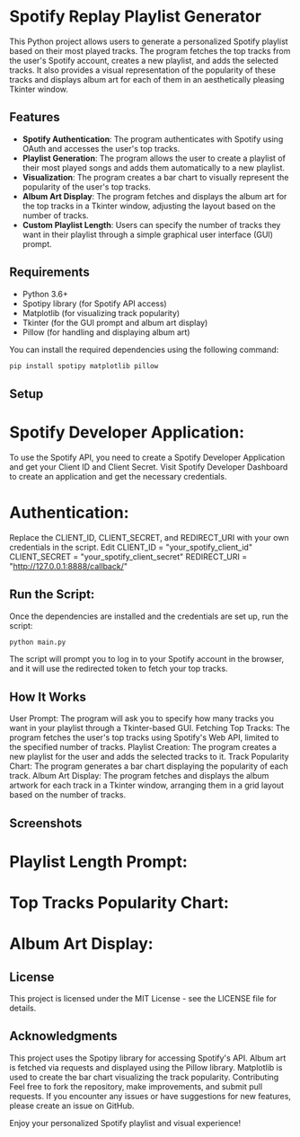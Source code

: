 # Spotify Replay Playlist Generator

This Python project allows users to generate a personalized Spotify playlist based on their most played tracks. The program fetches the top tracks from the user's Spotify account, creates a new playlist, and adds the selected tracks. It also provides a visual representation of the popularity of these tracks and displays album art for each of them in an aesthetically pleasing Tkinter window.

## Features
- **Spotify Authentication**: The program authenticates with Spotify using OAuth and accesses the user's top tracks.
- **Playlist Generation**: The program allows the user to create a playlist of their most played songs and adds them automatically to a new playlist.
- **Visualization**: The program creates a bar chart to visually represent the popularity of the user's top tracks.
- **Album Art Display**: The program fetches and displays the album art for the top tracks in a Tkinter window, adjusting the layout based on the number of tracks.
- **Custom Playlist Length**: Users can specify the number of tracks they want in their playlist through a simple graphical user interface (GUI) prompt.

## Requirements

- Python 3.6+
- Spotipy library (for Spotify API access)
- Matplotlib (for visualizing track popularity)
- Tkinter (for the GUI prompt and album art display)
- Pillow (for handling and displaying album art)

You can install the required dependencies using the following command:

```bash
pip install spotipy matplotlib pillow
```
## Setup
# Spotify Developer Application:
To use the Spotify API, you need to create a Spotify Developer Application and get your Client ID and Client Secret.
Visit Spotify Developer Dashboard to create an application and get the necessary credentials.

# Authentication:
Replace the CLIENT_ID, CLIENT_SECRET, and REDIRECT_URI with your own credentials in the script.
Edit
CLIENT_ID = "your_spotify_client_id"
CLIENT_SECRET = "your_spotify_client_secret"
REDIRECT_URI = "http://127.0.0.1:8888/callback/"

## Run the Script:
Once the dependencies are installed and the credentials are set up, run the script:
```bash
python main.py
```
The script will prompt you to log in to your Spotify account in the browser, and it will use the redirected token to fetch your top tracks.

## How It Works
User Prompt: The program will ask you to specify how many tracks you want in your playlist through a Tkinter-based GUI.
Fetching Top Tracks: The program fetches the user's top tracks using Spotify's Web API, limited to the specified number of tracks.
Playlist Creation: The program creates a new playlist for the user and adds the selected tracks to it.
Track Popularity Chart: The program generates a bar chart displaying the popularity of each track.
Album Art Display: The program fetches and displays the album artwork for each track in a Tkinter window, arranging them in a grid layout based on the number of tracks.

## Screenshots
# Playlist Length Prompt:

# Top Tracks Popularity Chart:

# Album Art Display:

## License
This project is licensed under the MIT License - see the LICENSE file for details.

## Acknowledgments
This project uses the Spotipy library for accessing Spotify's API.
Album art is fetched via requests and displayed using the Pillow library.
Matplotlib is used to create the bar chart visualizing the track popularity.
Contributing
Feel free to fork the repository, make improvements, and submit pull requests. If you encounter any issues or have suggestions for new features, please create an issue on GitHub.

Enjoy your personalized Spotify playlist and visual experience!
